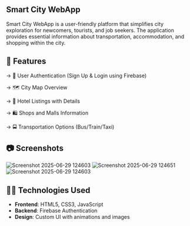 ## Smart City WebApp

Smart City WebApp is a user-friendly platform that simplifies city exploration for newcomers, tourists, and job seekers. The application provides essential information about transportation, accommodation, and shopping within the city.

## 🚀 Features

-> 🔐 User Authentication (Sign Up & Login using Firebase)

-> 🗺️ City Map Overview

-> 🏨 Hotel Listings with Details

-> 🛍️ Shops and Malls Information

-> 🚍 Transportation Options (Bus/Train/Taxi)


## 📷 Screenshots


![Screenshot 2025-06-29 124603](https://github.com/user-attachments/assets/e44778c6-51e2-4792-bf41-6a1912d8e2da)
![Screenshot 2025-06-29 124651](https://github.com/user-attachments/assets/222fc9f4-fe3a-4b98-8eb6-77eae0afb619)
![Screenshot 2025-06-29 124603](https://github.com/user-attachments/assets/e9286a87-2de2-4d8a-815e-9b50c7000e79)


## 🧑‍💻 Technologies Used

- **Frontend**: HTML5, CSS3, JavaScript
- **Backend**: Firebase Authentication
- **Design**: Custom UI with animations and images

